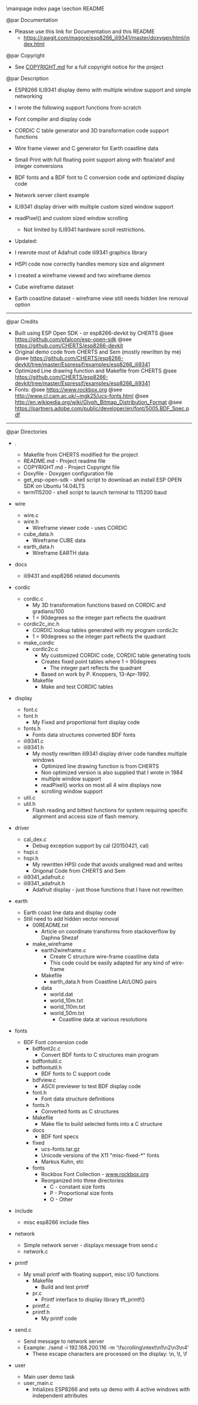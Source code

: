 ﻿\mainpage index page
\section README

@par Documentation
 
 * Pleasse use this link for Documentation and this README
   * https://rawgit.com/magore/esp8266_ili9341/master/doxygen/html/index.html

@par Copyright
 * See [COPYRIGHT.md](COPYRIGHT.md) for a full copyright notice for the project

@par Description
 * ESP8266 ILI9341 display demo with multiple window support and simple networking
 * I wrote the following support functions from scratch
 * Font compiler and display code
  * CORDIC C table generator and 3D transformation code support functions
  * Wire frame viewer and C generator for Earth coastline data
  * Small Print with full floating point support along with ftoa/atof and integer conversions
  * BDF fonts and a BDF font to C conversion code and optimized display code
  * Network server client example
  * ILI9341 display driver with multiple custom sized window support 
  * readPixel() and custom sized window scrolling 
     * Not limited by ILI9341 hardware scroll restrictions.
   
 * Updated:
  * I rewrote most of Adafruit code ili9341 graphics library
  * HSPI code now correctly handles memory size and alignment 

 * I created a wireframe viewed and two wireframe demos 
  * Cube wireframe dataset
  * Earth coastline dataset - wireframe view still needs hidden line removal option
 
___

@par Credits
  * Built using ESP Open SDK - or esp8266-devkit by CHERTS
    @see https://github.com/pfalcon/esp-open-sdk
    @see https://github.com/CHERTS/esp8266-devkit
  * Original demo code from CHERTS and Sem (mostly rewritten by me)
    @see https://github.com/CHERTS/esp8266-devkit/tree/master/Espressif/examples/esp8266_ili9341
  * Optimized Line drawing function and Makefile from CHERTS 
    @see https://github.com/CHERTS/esp8266-devkit/tree/master/Espressif/examples/esp8266_ili9341
  * Fonts:
    @see https://www.rockbox.org
    @see http://www.cl.cam.ac.uk/~mgk25/ucs-fonts.html
    @see http://en.wikipedia.org/wiki/Glyph_Bitmap_Distribution_Format
    @see https://partners.adobe.com/public/developer/en/font/5005.BDF_Spec.pdf
___

@par Directories
  * .
    * Makefile from CHERTS modified for the project
    * README.md - Project readme file
    * COPYRIGHT.md - Project Copyright file
    * Doxyfile - Doxygen configuration file
    * get_esp-open-sdk - shell script to download an install ESP OPEN SDK on Ubuntu 14.04LTS
    * term115200 - shell script to launch terminal to 115200 baud

  * wire
    * wire.c
    * wire.h
      * Wireframe viewer code - uses CORDIC
    * cube_data.h    
      * Wireframe CUBE data
    * earth_data.h
      * Wireframe EARTH data

  * docs 
    * ili9431 and esp8266 related documents

  * cordic
    * cordic.c        
      * My 3D transformation functions based on CORDIC and gradians/100
      * 1 = 90degrees so the integer part reflects the quadrant
    * cordic2c_inc.h  
      * CORDIC lookup tables generated with my program cordic2c
      * 1 = 90degrees so the integer part reflects the quadrant
    * make_cordic
      * cordic2c.c
        * My customized CORDIC code, CORDIC table generating tools
        * Creates fixed point tables where 1 = 90degrees 
          * The integer part reflects the quadrant
        * Based on work by P. Knoppers, 13-Apr-1992.
      * Makefile
        * Make and test CORDIC tables

  * display
    * font.c        
    * font.h        
      * My Fixed and proportional font display code 
    * fonts.h        
      * Fonts data structures converted BDF fonts
    * ili9341.c           
    * ili9341.h           
      * My mostly rewritten ili9341 display driver code handles multiple windows
        * Optimized line drawing function is from CHERTS
        * Non optimized version is also supplied that I wrote in 1984
        * multiple window support 
        * readPixel() works on most all 4 wire displays now
        * scrolling window support
    * util.c
    * util.h
      * Flash reading and bittest functions for system requiring specific alignment and access size of flash memory.
      

  * driver 
    * cal_dex.c       
      * Debug exception support by cal (20150421, cal)
    * hspi.c              
    * hspi.h              
      * My rewritten HPSI code that avoids unaligned read and writes
      * Origonal Code from CHERTS and Sem
    * ili9341_adafruit.c  
    * ili9341_adafruit.h
      * Adafruit display - just those functions that I have not rewritten

   * earth   
     * Earth coast line data and display code
     * Still need to add hidden vector removal
       * 00README.txt
         * Article on coordinate transforms from stackoverflow by Daphna Shezaf
       * make_wireframe
         * earth2wireframe.c
           * Create C structure wire-frame coastline data
           * This code could be easily adapted for any kind of wire-frame
         * Makefile
           * earth_data.h from Coastline LAt/LONG pairs
         * data
           * world.dat      
           * world_10m.txt  
           * world_110m.txt 
           * world_50m.txt
             * Coastline data at various resolutions

   * fonts 
     * BDF Font conversion code
       * bdffont2c.c  
         * Convert BDF fonts to C structures main program
       * bdffontutil.c  
       * bdffontutil.h  
         * BDF fonts to C support code
       * bdfview.c  
         * ASCII previewer to test BDF display code 
       * font.h  
         * Font data structure definitions
       * fonts.h  
         * Converted fonts as C structures
       * Makefile
         * Make file to build selected fonts into a C structure
       * docs           
         * BDF font specs
       * fixed          
         * ucs-fonts.tar.gz
         * Unicode versions of the X11 "misc-fixed-*" fonts
         * Markus Kuhn, etc
       * fonts
         * Rockbox Font Collection - www.rockbox.org
         * Reorganized into three directories
           * C - constant size fonts
           * P - Proportional size fonts
           * O - Other

   * include 
     * misc esp8266 include files

   * network
     * Simple network server - displays message from send.c
      * network.c

   * printf  
     * My small printf with floating support, misc I/O functions
        * Makefile       
          * Build and test printf
        * pr.c           
          * Printf interface to display library tft_printf()
        * printf.c       
        * printf.h       
          * My printf code

   * send.c
     * Send message to network server 
     * Example: ./send -i 192.168.200.116 -m '\fscrolling\ntext\n1\n2\n3\n4'
        * These escape characters are processed on the display: \n, \t, \f
  * user    
     * Main user demo task
     * user_main.c
        * Intializes ESP8266 and sets up demo with 4 active windows with independent attributes
